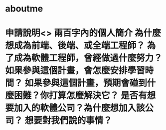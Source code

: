 # aboutme
<H1>申請說明<>
兩百字內的個人簡介
為什麼想成為前端、後端、或全端工程師？
為了成為軟體工程師，曾經做過什麼努力？
如果參與這個計畫，會怎麼安排學習時間？
如果參與這個計畫，預期會碰到什麼困難？你打算怎麼解決它？
是否有想要加入的軟體公司？為什麼想加入該公司？
想要對我們說的事情？
